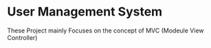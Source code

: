 # User Management System

These Project mainly Focuses on the concept of MVC (Modeule View Controller)